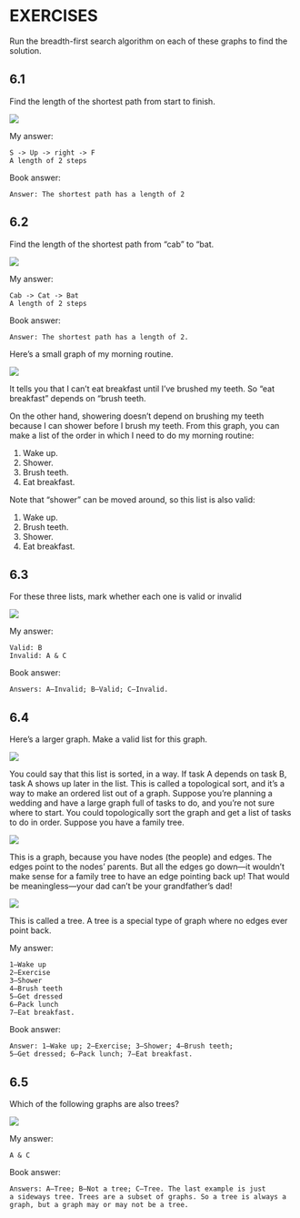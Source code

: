 # EXERCISES
Run the breadth-first search algorithm on each of these graphs to find
the solution.

## 6.1
Find the length of the shortest path from start to finish.

![](ex_1.png)

My answer:
```
S -> Up -> right -> F
A length of 2 steps
```
Book answer:
```
Answer: The shortest path has a length of 2
```

## 6.2
Find the length of the shortest path from “cab” to “bat.

![](ex_2.png)

My answer:
```
Cab -> Cat -> Bat
A length of 2 steps
```
Book answer:
```
Answer: The shortest path has a length of 2.
```


Here’s a small graph of my morning routine.

![](ex_3.png)

It tells you that I can’t eat breakfast until I’ve brushed my teeth. So “eat breakfast” depends on “brush teeth.

On the other hand, showering doesn’t depend on brushing my teeth because I can shower before I brush my teeth. From this graph, you can make a list of the order in which I need to do my morning routine:

1. Wake up.
2. Shower.
3. Brush teeth.
4. Eat breakfast.

Note that “shower” can be moved around, so this list is also valid:

1. Wake up.
2. Brush teeth.
3. Shower.
4. Eat breakfast.

## 6.3
For these three lists, mark whether each one is valid or invalid

![](ex_4.png)

My answer:
```
Valid: B
Invalid: A & C
```
Book answer:
```
Answers: A—Invalid; B—Valid; C—Invalid.
```

## 6.4
Here’s a larger graph. Make a valid list for this graph.

![](ex_5.png)

You could say that this list is sorted, in a way. If task A depends on task B, task A shows up later in the list. This is called a topological sort, and it’s a way to make an ordered list out of a graph. Suppose you’re planning a wedding and have a large graph full of tasks to do, and you’re not sure where to start. You could topologically sort the graph and get a list of tasks to do in order.
Suppose you have a family tree.

![](ex_6.png)

This is a graph, because you have nodes (the people) and edges. The edges point to the nodes’ parents. But all the edges go down—it wouldn’t make sense for a family tree to have an edge pointing back up!
That would be meaningless—your dad can’t be your grandfather’s dad!

![](ex_7.png)

This is called a tree. A tree is a special type of graph where no edges ever point back.

My answer:
```
1—Wake up
2—Exercise
3—Shower
4—Brush teeth
5—Get dressed
6—Pack lunch
7—Eat breakfast.
```

Book answer:

```
Answer: 1—Wake up; 2—Exercise; 3—Shower; 4—Brush teeth;
5—Get dressed; 6—Pack lunch; 7—Eat breakfast.
```

## 6.5
Which of the following graphs are also trees?

![](ex_8.png)

My answer:
```
A & C
```
Book answer:

```
Answers: A—Tree; B—Not a tree; C—Tree. The last example is just
a sideways tree. Trees are a subset of graphs. So a tree is always a graph, but a graph may or may not be a tree.
```